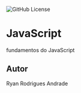 ![GitHub License](https://img.shields.io/github/license/ryananimo64/js)



# JavaScript
fundamentos do JavaScript
## Autor
Ryan Rodrigues Andrade
